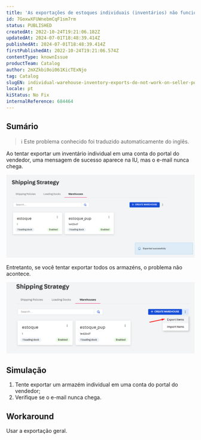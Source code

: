 ```yaml
---
title: 'As exportações de estoques individuais (inventários) não funcionam nas contas do Seller Portal'
id: 7GoxwXFUWnebmCqF1sm7rm
status: PUBLISHED
createdAt: 2022-10-24T19:21:06.182Z
updatedAt: 2024-07-01T18:48:39.414Z
publishedAt: 2024-07-01T18:48:39.414Z
firstPublishedAt: 2022-10-24T19:21:06.574Z
contentType: knownIssue
productTeam: Catalog
author: 2mXZkbi0oi061KicTExNjo
tag: Catalog
slugEN: individual-warehouse-inventory-exports-do-not-work-on-seller-portal-accounts
locale: pt
kiStatus: No Fix
internalReference: 684464
---
```


## Sumário

>ℹ️ Este problema conhecido foi traduzido automaticamente do inglês.



Ao tentar exportar um inventário individual em uma conta do portal do vendedor, uma mensagem de sucesso aparece na IU, mas o e-mail nunca chega.

 ![](https://raw.githubusercontent.com/vtexdocs/help-center-content/refs/heads/main/docs/pt/known-issues/Catalog/as-exportacoes-de-estoques-individuais-inventarios-nao-funcionam-nas-contas-do-seller-portal_1.png)

Entretanto, se você tentar exportar todos os armazéns, o problema não acontece.

 ![](https://raw.githubusercontent.com/vtexdocs/help-center-content/refs/heads/main/docs/pt/known-issues/Catalog/as-exportacoes-de-estoques-individuais-inventarios-nao-funcionam-nas-contas-do-seller-portal_2.png)



## Simulação



1. Tente exportar um armazém individual em uma conta do portal do vendedor;
2. Verifique se o e-mail nunca chega.



## Workaround


Usar a exportação geral.

